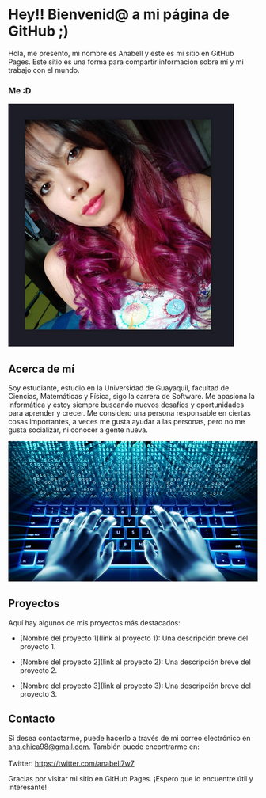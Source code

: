 # Hey!! Bienvenid@ a mi página de GitHub ;)

Hola, me presento, mi nombre es Anabell y este es mi sitio en GitHub Pages. Este sitio es una forma para compartir información sobre mí y mi trabajo con el mundo.

###  Me :D
![ ana ](ana.png)


## Acerca de mí



Soy estudiante, estudio en la Universidad de Guayaquil, facultad de Ciencias, Matemáticas y Física, sigo la carrera de Software. Me apasiona la informática y estoy siempre buscando nuevos desafíos y oportunidades para aprender y crecer. Me considero una persona responsable en ciertas cosas importantes, a veces me gusta ayudar a las personas, pero no me gusta socializar, ni conocer a gente nueva.

![ software ](software.jpg)

## Proyectos



Aquí hay algunos de mis proyectos más destacados:



- [Nombre del proyecto 1](link al proyecto 1): Una descripción breve del proyecto 1.

- [Nombre del proyecto 2](link al proyecto 2): Una descripción breve del proyecto 2.

- [Nombre del proyecto 3](link al proyecto 3): Una descripción breve del proyecto 3.



## Contacto



Si desea contactarme, puede hacerlo a través de mi correo electrónico en ana.chica98@gmail.com. 
También puede encontrarme en: 
<br>
<br>
Twitter: https://twitter.com/anabell7w7



Gracias por visitar mi sitio en GitHub Pages. ¡Espero que lo encuentre útil y interesante!
